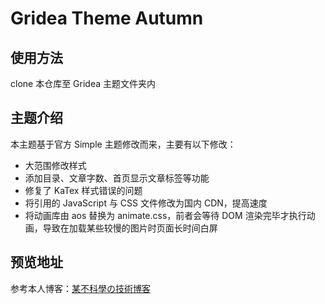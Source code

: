 # Gridea Theme Autumn

## 使用方法

clone 本仓库至 Gridea 主题文件夹内



## 主题介绍

本主题基于官方 Simple 主题修改而来，主要有以下修改：

- 大范围修改样式
- 添加目录、文章字数、首页显示文章标签等功能
- 修复了 KaTex 样式错误的问题
- 将引用的 JavaScript 与 CSS 文件修改为国内 CDN，提高速度
- 将动画库由 aos 替换为 animate.css，前者会等待 DOM 渲染完毕才执行动画，导致在加载某些较慢的图片时页面长时间白屏



## 预览地址

参考本人博客：[某不科學の技術博客](https://xqinger.com/)
